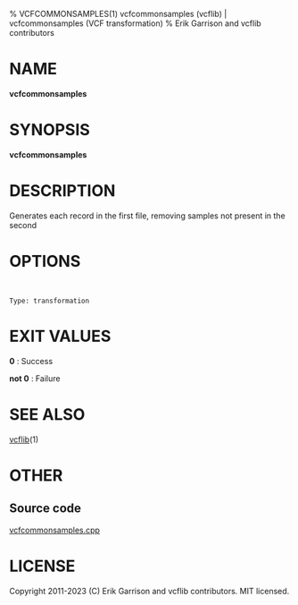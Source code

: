 % VCFCOMMONSAMPLES(1) vcfcommonsamples (vcflib) | vcfcommonsamples (VCF transformation)
% Erik Garrison and vcflib contributors

# NAME

**vcfcommonsamples**

# SYNOPSIS

**vcfcommonsamples** <vcf file> <vcf file>

# DESCRIPTION

Generates each record in the first file, removing samples not present in the second



# OPTIONS

```


Type: transformation

```





# EXIT VALUES

**0**
: Success

**not 0**
: Failure

# SEE ALSO



[vcflib](./vcflib.md)(1)



# OTHER

## Source code

[vcfcommonsamples.cpp](https://github.com/vcflib/vcflib/blob/master/src/vcfcommonsamples.cpp)

# LICENSE

Copyright 2011-2023 (C) Erik Garrison and vcflib contributors. MIT licensed.

<!--
  Created with ./scripts/bin2md.rb scripts/bin2md-template.erb
-->
